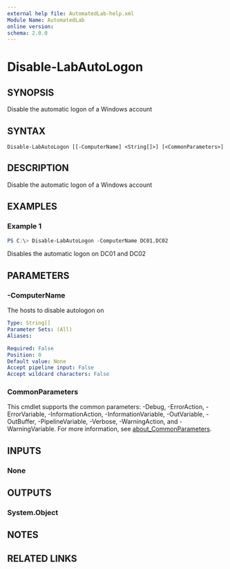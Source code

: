 ```yaml
---
external help file: AutomatedLab-help.xml
Module Name: AutomatedLab
online version:
schema: 2.0.0
---
```


# Disable-LabAutoLogon

## SYNOPSIS
Disable the automatic logon of a Windows account

## SYNTAX

```
Disable-LabAutoLogon [[-ComputerName] <String[]>] [<CommonParameters>]
```

## DESCRIPTION
Disable the automatic logon of a Windows account

## EXAMPLES

### Example 1
```powershell
PS C:\> Disable-LabAutoLogon -ComputerName DC01,DC02
```

Disables the automatic logon on DC01 and DC02

## PARAMETERS

### -ComputerName
The hosts to disable autologon on

```yaml
Type: String[]
Parameter Sets: (All)
Aliases:

Required: False
Position: 0
Default value: None
Accept pipeline input: False
Accept wildcard characters: False
```

### CommonParameters
This cmdlet supports the common parameters: -Debug, -ErrorAction, -ErrorVariable, -InformationAction, -InformationVariable, -OutVariable, -OutBuffer, -PipelineVariable, -Verbose, -WarningAction, and -WarningVariable. For more information, see [about_CommonParameters](http://go.microsoft.com/fwlink/?LinkID=113216).

## INPUTS

### None
## OUTPUTS

### System.Object
## NOTES

## RELATED LINKS
